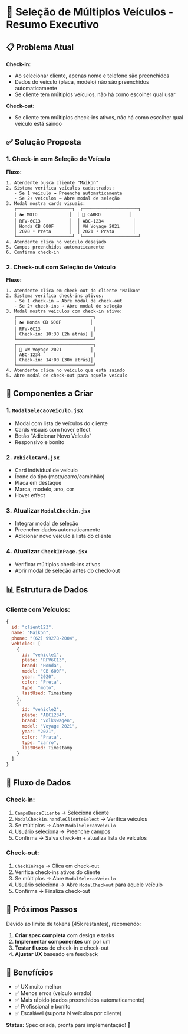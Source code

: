 # 🚗 Seleção de Múltiplos Veículos - Resumo Executivo

## 📋 Problema Atual

**Check-in:**
- Ao selecionar cliente, apenas nome e telefone são preenchidos
- Dados do veículo (placa, modelo) não são preenchidos automaticamente
- Se cliente tem múltiplos veículos, não há como escolher qual usar

**Check-out:**
- Se cliente tem múltiplos check-ins ativos, não há como escolher qual veículo está saindo

## ✅ Solução Proposta

### 1. Check-in com Seleção de Veículo

**Fluxo:**
```
1. Atendente busca cliente "Maikon"
2. Sistema verifica veículos cadastrados:
   - Se 1 veículo → Preenche automaticamente
   - Se 2+ veículos → Abre modal de seleção
3. Modal mostra cards visuais:
   ┌─────────────────────┐  ┌─────────────────────┐
   │ 🏍️ MOTO            │  │ 🚗 CARRO           │
   │ RFV-6C13           │  │ ABC-1234           │
   │ Honda CB 600F      │  │ VW Voyage 2021     │
   │ 2020 • Preta       │  │ 2021 • Prata       │
   └─────────────────────┘  └─────────────────────┘
4. Atendente clica no veículo desejado
5. Campos preenchidos automaticamente
6. Confirma check-in
```

### 2. Check-out com Seleção de Veículo

**Fluxo:**
```
1. Atendente clica em check-out do cliente "Maikon"
2. Sistema verifica check-ins ativos:
   - Se 1 check-in → Abre modal de check-out
   - Se 2+ check-ins → Abre modal de seleção
3. Modal mostra veículos com check-in ativo:
   ┌─────────────────────────────┐
   │ 🏍️ Honda CB 600F           │
   │ RFV-6C13                    │
   │ Check-in: 10:30 (2h atrás) │
   └─────────────────────────────┘
   ┌─────────────────────────────┐
   │ 🚗 VW Voyage 2021           │
   │ ABC-1234                    │
   │ Check-in: 14:00 (30m atrás)│
   └─────────────────────────────┘
4. Atendente clica no veículo que está saindo
5. Abre modal de check-out para aquele veículo
```

## 🎨 Componentes a Criar

### 1. `ModalSelecaoVeiculo.jsx`
- Modal com lista de veículos do cliente
- Cards visuais com hover effect
- Botão "Adicionar Novo Veículo"
- Responsivo e bonito

### 2. `VehicleCard.jsx`
- Card individual de veículo
- Ícone do tipo (moto/carro/caminhão)
- Placa em destaque
- Marca, modelo, ano, cor
- Hover effect

### 3. Atualizar `ModalCheckin.jsx`
- Integrar modal de seleção
- Preencher dados automaticamente
- Adicionar novo veículo à lista do cliente

### 4. Atualizar `CheckInPage.jsx`
- Verificar múltiplos check-ins ativos
- Abrir modal de seleção antes do check-out

## 📊 Estrutura de Dados

### Cliente com Veículos:
```javascript
{
  id: "client123",
  name: "Maikon",
  phone: "(62) 99278-2004",
  vehicles: [
    {
      id: "vehicle1",
      plate: "RFV6C13",
      brand: "Honda",
      model: "CB 600F",
      year: "2020",
      color: "Preta",
      type: "moto",
      lastUsed: Timestamp
    },
    {
      id: "vehicle2",
      plate: "ABC1234",
      brand: "Volkswagen",
      model: "Voyage 2021",
      year: "2021",
      color: "Prata",
      type: "carro",
      lastUsed: Timestamp
    }
  ]
}
```

## 🔄 Fluxo de Dados

### Check-in:
1. `CampoBuscaCliente` → Seleciona cliente
2. `ModalCheckin.handleClienteSelect` → Verifica veículos
3. Se múltiplos → Abre `ModalSelecaoVeiculo`
4. Usuário seleciona → Preenche campos
5. Confirma → Salva check-in + atualiza lista de veículos

### Check-out:
1. `CheckInPage` → Clica em check-out
2. Verifica check-ins ativos do cliente
3. Se múltiplos → Abre `ModalSelecaoVeiculo`
4. Usuário seleciona → Abre `ModalCheckout` para aquele veículo
5. Confirma → Finaliza check-out

## 📝 Próximos Passos

Devido ao limite de tokens (45k restantes), recomendo:

1. **Criar spec completa** com design e tasks
2. **Implementar componentes** um por um
3. **Testar fluxos** de check-in e check-out
4. **Ajustar UX** baseado em feedback

## 🎯 Benefícios

- ✅ UX muito melhor
- ✅ Menos erros (veículo errado)
- ✅ Mais rápido (dados preenchidos automaticamente)
- ✅ Profissional e bonito
- ✅ Escalável (suporta N veículos por cliente)

**Status:** Spec criada, pronta para implementação! 🚀
